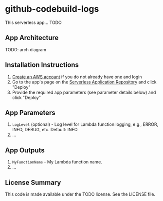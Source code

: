 # github-codebuild-logs

This serverless app... TODO

## App Architecture

TODO: arch diagram

## Installation Instructions

1. [Create an AWS account](https://portal.aws.amazon.com/gp/aws/developer/registration/index.html) if you do not already have one and login
1. Go to the app's page on the [Serverless Application Repository](TODO) and click "Deploy"
1. Provide the required app parameters (see parameter details below) and click "Deploy"

## App Parameters

1. `LogLevel` (optional) - Log level for Lambda function logging, e.g., ERROR, INFO, DEBUG, etc. Default: INFO
1. ...

## App Outputs

1. `MyFunctionName` - My Lambda function name.
1. ...

## License Summary

This code is made available under the TODO license. See the LICENSE file.